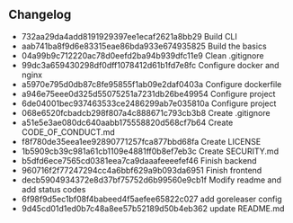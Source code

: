 ## Changelog
* 732aa29da4add8191929397ee1ecaf2621a8bb29 Build CLI
* aab741ba8f9d6e83315eae86bda933e674935825 Build the basics
* 04a99b9c712220ac78d0eefd2ba94b939dfc11e9 Clean .gitignore
* 99dc3a659430298df0dff1078412d61b1fd7e8fc Configure docker and nginx
* a5970e795d0db87c8fe95855f1ab09e2daf0403a Configure dockerfile
* a946e75eee0d325d55075251a7231db26be49954 Configure project
* 6de04001bec937463533ce2486299ab7e035810a Configure project
* 068e6520fcbadcb298f807a4c888671c793cb3b8 Create .gitignore
* a51e5e3ae080dc640aabb175558820d568cf7b64 Create CODE_OF_CONDUCT.md
* f8f780de35eea1ee92890771257fca877bbd68fa Create LICENSE
* 1b5909cb39c981a61cb1109e4881ff0b8ef7eb3c Create SECURITY.md
* b5dfd6ece7565cd0381eea7ca9daaafeeeefef46 Finish backend
* 960716f2f77247294cc4a6bbf629a9b093da6951 Finish frontend
* decb5904934372e8d37bf75752d6b99560e9cb1f Modify readme and add status codes
* 6f98f9d5ec1bf08f4babeed4f5aefee65822c027 add goreleaser config
* 9d45cd01d1ed0b7c48a8ee57b52189d50b4eb362 update README.md
